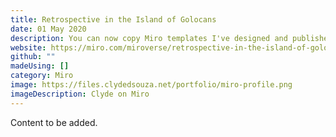 ```yaml
---
title: Retrospective in the Island of Golocans
date: 01 May 2020
description: You can now copy Miro templates I've designed and published to Miroverse. Check out some cool templates readily available for you to use.
website: https://miro.com/miroverse/retrospective-in-the-island-of-golocans/
github: ""
madeUsing: []
category: Miro
image: https://files.clydedsouza.net/portfolio/miro-profile.png
imageDescription: Clyde on Miro
---
```


Content to be added.
